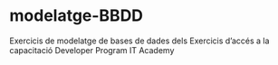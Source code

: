 # modelatge-BBDD
Exercicis de modelatge de bases de dades dels Exercicis d’accés a la capacitació Developer Program IT Academy
